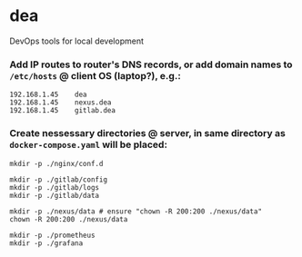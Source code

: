 # dea
DevOps tools for local development 

### Add IP routes to router's DNS records, or add domain names to `/etc/hosts` @ client OS (laptop?), e.g.:
```
192.168.1.45	dea
192.168.1.45	nexus.dea
192.168.1.45	gitlab.dea
```

### Create nessessary directories @ server, in same directory as `docker-compose.yaml` will be placed:
```
mkdir -p ./nginx/conf.d

mkdir -p ./gitlab/config
mkdir -p ./gitlab/logs
mkdir -p ./gitlab/data

mkdir -p ./nexus/data # ensure "chown -R 200:200 ./nexus/data"
chown -R 200:200 ./nexus/data

mkdir -p ./prometheus
mkdir -p ./grafana
```
